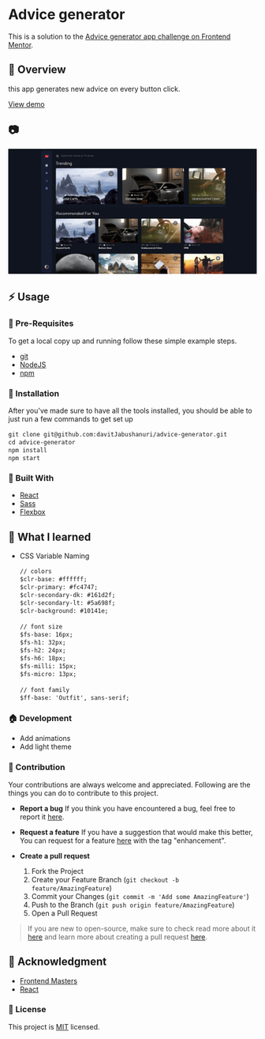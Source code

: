 # Advice generator

This is a solution to the [Advice generator app challenge on Frontend Mentor](https://www.frontendmentor.io/challenges/advice-generator-app-QdUG-13db).

## :beginner: Overview

this app generates new advice on every button click.

[View demo](https://davitjabushanuri.github.io/advice-generator/)

## :camera:

![](./templates/template.png)

## :zap: Usage

### :notebook: Pre-Requisites

To get a local copy up and running follow these simple example steps.

- [git](https://git-scm.com/)
- [NodeJS](https://nodejs.dev/)
- [npm](https://npmjscom/)

### :electric_plug: Installation

After you've made sure to have all the tools installed, you should be able to just run a few commands to get set up

```
git clone git@github.com:davitJabushanuri/advice-generator.git
cd advice-generator
npm install
npm start
```

### :hammer: Built With

- [React](reactjs.org)
- [Sass](https://sass-lang.com/)
- [Flexbox](https://css-tricks.com/snippets/css/a-guide-to-flexbox/)

## :book: What I learned

- CSS Variable Naming

  ```
  // colors
  $clr-base: #ffffff;
  $clr-primary: #fc4747;
  $clr-secondary-dk: #161d2f;
  $clr-secondary-lt: #5a698f;
  $clr-background: #10141e;

  // font size
  $fs-base: 16px;
  $fs-h1: 32px;
  $fs-h2: 24px;
  $fs-h6: 18px;
  $fs-milli: 15px;
  $fs-micro: 13px;

  // font family
  $ff-base: 'Outfit', sans-serif;

  ```

### :house: Development

- Add animations
- Add light theme

### 🤝 Contribution

Your contributions are always welcome and appreciated. Following are the things you can do to contribute to this project.

- **Report a bug**
  If you think you have encountered a bug, feel free to report it [here](https://github.com/davitJabushanuri/advice-generator/issues).
  <br/>
- **Request a feature**
  If you have a suggestion that would make this better, You can request for a feature [here](https://github.com/davitJabushanuri/advice-generator/issues) with the tag "enhancement".
  <br/>

- **Create a pull request**

  1. Fork the Project
  2. Create your Feature Branch (`git checkout -b feature/AmazingFeature`)
  3. Commit your Changes (`git commit -m 'Add some AmazingFeature'`)
  4. Push to the Branch (`git push origin feature/AmazingFeature`)
  5. Open a Pull Request
     <br/>

> If you are new to open-source, make sure to check read more about it [here](https://www.digitalocean.com/community/tutorial_series/an-introduction-to-open-source) and learn more about creating a pull request [here](https://www.digitalocean.com/community/tutorials/how-to-create-a-pull-request-on-github).

## :star2: Acknowledgment

- [Frontend Masters](https://www.frontendmentor.io/home)
- [React](reactjs.org)

### 📝 License

This project is [MIT](https://github.com/davitJabushanuri/readme/blob/master/LICENSE) licensed.
